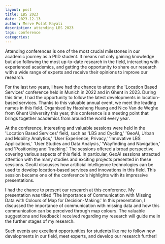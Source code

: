 ```yaml
---
layout: post
title: LBS 2023
date: 2023-12-13
author: Merve Polat Kayali
description: attending LBS 2023
tags: conference
categories:
---
```

Attending conferences is one of the most crucial milestones in our academic journey as a PhD student. It means not only gaining knowledge but also following the most up-to-date research in the field, interacting with experienced academics, and getting the opportunity to share our research with a wide range of experts and receive their opinions to improve our research.

For the last two years, I have had the chance to attend the 'Location Based Services' conference held in Munich in 2022 and in Ghent in 2023. During this time, I had the opportunity to follow the latest developments in location-based services. Thanks to this valuable annual event, we meet the leading names in this field. Organised by Haosheng Huang and Nico Van de Weghe from Ghent University this year, this conference is a meeting point that brings together academics from around the world every year.

At the conference, interesting and valuable sessions were held in the 'Location Based Services' field, such as 'LBS and Cycling,' 'GeoAI, Urban and Mobility Analytics,' 'User Experience, Privacy,' 'Innovative LBS Applications,' 'User Studies and Data Analysis,' 'Wayfinding and Navigation,' and 'Positioning and Tracking.' The sessions offered a broad perspective covering various aspects of this field. In particular, GeoAI sessions attracted attention with the many studies and exciting projects presented in these sessions. GeoAI discusses how artificial intelligence technologies can be used to develop location-based services and innovations in this field. This session became one of the conference's highlights with its impressive presentations.

I had the chance to present our research at this conference. My presentation was titled 'The Importance of Communication with Missing Data with Colours of Map for Decision-Making.' In this presentation, I discussed the importance of communication with missing data and how this communication can be perceived through map colours. The valuable suggestions and feedback I received regarding my research will guide me in the further stages of my research.

Such events are excellent opportunities for students like me to follow new developments in our field, meet experts, and develop our research further!

